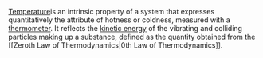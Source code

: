 [Temperature](https://en.wikipedia.org/wiki/Temperature "Temperature")is an intrinsic property of a system that expresses quantitatively the attribute of hotness or coldness, measured with a [thermometer](https://en.wikipedia.org/wiki/Thermometer "Thermometer"). It reflects the [kinetic energy](https://en.wikipedia.org/wiki/Kinetic_energy "Kinetic energy") of the vibrating and colliding particles making up a substance, defined as the quantity obtained from the [[Zeroth Law of Thermodynamics\|0th Law of Thermodynamics]].
